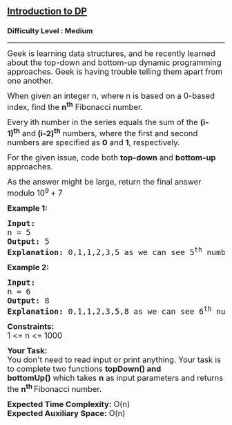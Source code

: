 <h2><a href="https://practice.geeksforgeeks.org/problems/introduction-to-dp/1?utm_source=youtube&utm_medium=collab_striver_ytdescription&utm_campaign=introduction-to-dp">Introduction to DP</a></h2><h3>Difficulty Level : Medium</h3><hr><div class="problems_problem_content__Xm_eO"><p><span style="font-size:18px">Geek is learning data structures, and he recently learned about the top-down and bottom-up dynamic programming approaches</span><span style="font-size:18px">. Geek is having trouble telling them apart from one another.</span></p>

<p><span style="font-size:18px">When given an integer n, where n is based on a 0-based index, find the <strong>n<sup>th</sup></strong>&nbsp;Fibonacci number.</span></p>

<p><span style="font-size:18px">Every ith number in the series equals the sum of the <strong>(i-1)<sup>th</sup></strong>&nbsp;and<strong> (i-2)<sup>th</sup></strong>&nbsp;numbers, where the first and second numbers are specified as <strong>0</strong> and <strong>1</strong>, respectively.</span></p>

<p><span style="font-size:18px">For the given issue, code both <strong>top-down</strong> and <strong>bottom-up</strong> approaches</span><span style="font-size:18px">.</span></p>

<p><span style="font-size:18px">As the answer might be large, return the final answer modulo 10<sup>9&nbsp;</sup>+ 7</span></p>

<p><span style="font-size:18px"><strong>Example 1:</strong></span></p>

<pre><span style="font-size:18px"><strong>Input:</strong>
n = 5
<strong>Output: </strong>5
<strong>Explanation:</strong> 0,1,1,2,3,5 as we can see 5<sup>th</sup>&nbsp;number is 5.</span></pre>

<p><span style="font-size:18px"><strong>Example 2:</strong></span></p>

<pre><span style="font-size:18px"><strong>Input:</strong>
n = 6
<strong>Output: </strong>8
<strong>Explanation:</strong> 0,1,1,2,3,5,8 as we can see 6<sup>th</sup>&nbsp;number is 8.</span></pre>

<p><span style="font-size:18px"><strong>Constraints:</strong><br>
1 &lt;= n &lt;= 1000</span></p>

<p><span style="font-size:18px"><strong>Your Task:</strong><br>
You don't need to read input or print anything. Your task is to complete two&nbsp;functions <strong>topDown() and bottomUp()</strong>&nbsp;which takes <strong>n</strong>&nbsp;as input parameters and returns the <strong>n<sup>th&nbsp;</sup></strong>Fibonacci number.</span></p>

<p><span style="font-size:18px"><strong>Expected Time Complexity:</strong>&nbsp;O(n)<br>
<strong>Expected Auxiliary Space:</strong>&nbsp;O(n)</span></p>
</div>